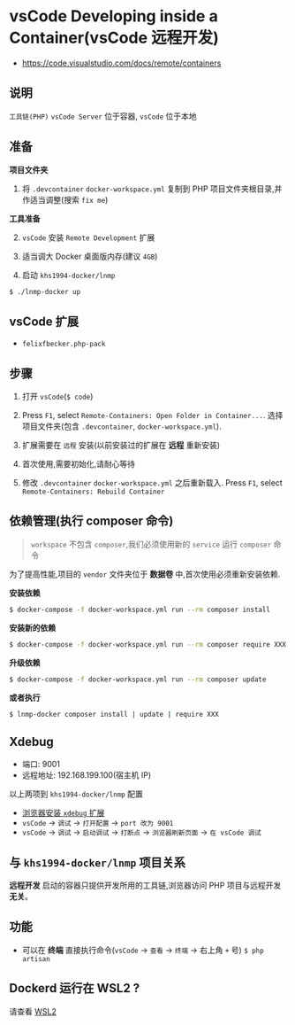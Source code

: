 # vsCode Developing inside a Container(vsCode 远程开发)

* https://code.visualstudio.com/docs/remote/containers

## 说明

`工具链(PHP)` `vsCode Server` 位于容器, `vsCode` 位于本地

## 准备

**项目文件夹**

1. 将 `.devcontainer` `docker-workspace.yml` 复制到 PHP 项目文件夹根目录,并作适当调整(搜索 `fix me`)

**工具准备**

2. `vsCode` 安装 `Remote Development` 扩展

3. 适当调大 Docker 桌面版内存(建议 `4GB`)

4. 启动 `khs1994-docker/lnmp`

```bash
$ ./lnmp-docker up
```

## vsCode 扩展

* `felixfbecker.php-pack`

## 步骤

1. 打开 `vsCode`(`$ code`)

2. Press `F1`, select `Remote-Containers: Open Folder in Container...`. 选择项目文件夹(包含 `.devcontainer`, `docker-workspace.yml`).

3. 扩展需要在 `远程` 安装(以前安装过的扩展在 **远程** 重新安装)

4. 首次使用,需要初始化,请耐心等待

5. 修改 `.devcontainer` `docker-workspace.yml` 之后重新载入. Press `F1`, select `Remote-Containers: Rebuild Container`

## 依赖管理(执行 composer 命令)

> `workspace` 不包含 `composer`,我们必须使用新的 `service` 运行 `composer` 命令

为了提高性能,项目的 `vendor` 文件夹位于 **数据卷** 中,首次使用必须重新安装依赖.

**安装依赖**

```bash
$ docker-compose -f docker-workspace.yml run --rm composer install
```

**安装新的依赖**

```bash
$ docker-compose -f docker-workspace.yml run --rm composer require XXX
```

**升级依赖**

```bash
$ docker-compose -f docker-workspace.yml run --rm composer update
```

**或者执行**

```bash
$ lnmp-docker composer install | update | require XXX
```

## Xdebug

* 端口: 9001
* 远程地址: 192.168.199.100(宿主机 IP)

以上两项到 `khs1994-docker/lnmp` 配置

* [浏览器安装 `xdebug` 扩展](https://docs.lnmp.khs1994.com/xdebug.html#%e6%b5%8f%e8%a7%88%e5%99%a8%e6%89%a9%e5%b1%95)
* `vsCode` -> `调试` -> `打开配置` -> `port 改为 9001`
* `vsCode` -> `调试` -> `启动调试` -> `打断点` -> `浏览器刷新页面` -> `在 vsCode 调试`

## 与 `khs1994-docker/lnmp` 项目关系

**远程开发** 启动的容器只提供开发所用的工具链,浏览器访问 PHP 项目与远程开发 **无关**。

## 功能

* 可以在 **终端** 直接执行命令(`vsCode` -> `查看` -> `终端` -> 右上角 `+` 号) `$ php artisan`

## Dockerd 运行在 WSL2 ?

请查看 [WSL2](https://github.com/khs1994-docker/lnmp/tree/master/wsl2)
